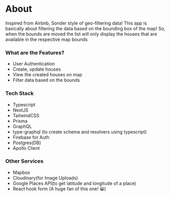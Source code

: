 # About

Inspired from Airbnb, Sonder style of geo-filtering data! This app is basically about filtering the data based on the bounding box of the map! So, when the bounds are moved the list will only display the houses that are available in the respective map bounds


### What are the Features?

- User Authentication 
- Create, update houses
- View the created houses on map
- Filter data based on the bounds

### Tech Stack

- Typescript
- NextJS
- TailwindCSS
- Prisma
- GraphQL
- type-graphql (to create schema and resolvers using typescript)
- Firebase for Auth
- Postgres(DB)
- Apollo Client

### Other Services

- Mapbox
- Cloudinary(for Image Uploads)
- Google Places API(to get latitude and longitude of a place)
- React hook form (A huge fan of this one! 😀)
